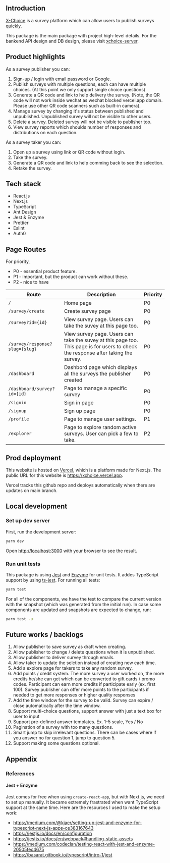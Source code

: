 ## Introduction

[X-Choice](https://xchoice.vercel.app) is a survey platform which can allow users to publish surveys quickly.

This package is the main package with  project high-level details. For the bankend API design and DB design, please visit [xchoice-server](https://github.com/kevinwchn/xchoice-server).

## Product highlights
As a survey publisher you can:
1. Sign-up / login with email password or Google.
2. Publish surveys with multiple questions, each can have multiple choices. (At this point we only support single choice questions)
3. Generate a QR code and link to help delivery the survey. (Note, the QR code will not work inside wechat as wechat blocked vercel.app domain. Please use other QR code scanners such as built-in camera).
4. Manage survey by changing it's status between published and unpublished. Unpublished survey will not be visible to other users.
5. Delete a survey. Deleted survey will not be visible to publisher too.
6. View survey reports which shoulds number of responses and distributions on each question.

As a survey taker you can:
1. Open up a survey using link or QR code without login.
2. Take the survey.
3. Generate a QR code and link to help comming back to see the selection.
4. Retake the survey.

## Tech stack

- React.js
- Next.js
- TypeScript
- Ant Design
- Jest & Enzyme
- Prettier
- Eslint
- Auth0

## Page Routes

For priority, 
- P0 - essential product feature. 
- P1 - important, but the product can work without these. 
- P2 - nice to have

| Route | Description | Priority |
| ------------- | ------------- | ----- |
| `/`  | Home page  | P0 |
| `/survey/create`  | Create survey page  | P0 |
| `/survey?id={id}`  | View survey page. Users can take the suvey at this page too.  | P0 |
| `/survey/response?slug={slug}`  | View survey page. Users can take the suvey at this page too. This page is for users to check the response after taking the survey.  | P0 |
| `/dashboard`  | Dashbord page which displays all the surveys the publisher created | P0 |
| `/dashboard/survey?id={id}`  | Page to manage a specific survey | P0 |
| `/signin`  | Sign in page | P0 |
| `/signup`  | Sign up page | P0 |
| `/profile`  | Page to manage user settings. | P1 |
| `/explorer`  | Page to explore random active surveys. User can pick a few to take. | P2 |


## Prod deployment

This website is hosted on [Vercel](http://vercel.com/), which is a platform made for Next.js. The public URL for this website is https://xchoice.vercel.app.

Vercel tracks this github repo and deploys automatically when there are updates on main branch.

## Local development

### Set up dev server

First, run the development server:

```bash
yarn dev
```

Open [http://localhost:3000](http://localhost:3000) with your browser to see the result.

### Run unit tests

This package is using [Jest](https://jestjs.io/en/) and [Enzyme](https://enzymejs.github.io/enzyme/) for unit tests. It addes TypeScript support by using [ts-jest](https://kulshekhar.github.io/ts-jest/). For running all tests:

```bash
yarn test
```

For all of the components, we have the test to compare the current version with the snapshot (which was generated from the initial run). In case some components are updated and snapshots are expected to change, run:

```bash
yarn test -u
```

## Future works / backlogs
1. Allow publisher to save survey as draft when creating.
2. Allow publisher to change / delete questions when it is unpublished.
3. Allow publisher to deliver survey through emails.
4. Allow taker to update the selction instead of creating new each time.
5. Add a explore page for takers to take any random survey.
6. Add points / credit system. The more survey a user worked on, the more credits he/she can get which can be converted to gift cards / promo codes. Participant can earn more credits if participate early (ex. first 100). Survey publisher can offer more points to the participants if needed to get more responses or higher quality responses
7. Add the time window for the survey to be valid. Survey can expire / close automatically after the time window.
8. Support multi-choice questions, support answer with just a text box for user to input
9. Support pre-defined answer templates. Ex. 1-5 scale, Yes / No
10. Pagination of a survey with too many questions.
11. Smart jump to skip irrelevant questions. There can be cases where if you answer no for question 1, jump to question 5.
12. Support making some questions optional.

## Appendix

### References

#### Jest + Enzyme

Jest comes for free when using `create-react-app`, but with Next.js, we need to set up manually. It became extremely frastrated when want TypeScript support at the same time. Here are the resources I used to make the setup work:

- https://medium.com/@kjaer/setting-up-jest-and-enzyme-for-typescript-next-js-apps-ce383167643
- https://jestjs.io/docs/en/configuration
- https://jestjs.io/docs/en/webpack#handling-static-assets
- https://medium.com/codeclan/testing-react-with-jest-and-enzyme-20505fec4675
- https://basarat.gitbook.io/typescript/intro-1/jest
